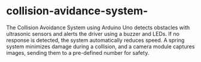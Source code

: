 # collision-avidance-system-
The Collision Avoidance System using Arduino Uno detects obstacles with ultrasonic sensors and alerts the driver using a buzzer and LEDs. If no response is detected, the system automatically reduces speed. A spring system minimizes damage during a collision, and a camera module captures images, sending them to a pre-defined number for safety.
